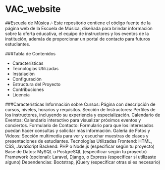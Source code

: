 # VAC_website
##Escuela de Música 🎶
Este repositorio contiene el código fuente de la página web de la Escuela de Música, diseñada para brindar información sobre la oferta educativa, el equipo de instructores y los eventos de la institución, además de proporcionar un portal de contacto para futuros estudiantes.

###Tabla de Contenidos
- Características
- Tecnologías Utilizadas
- Instalación
- Configuración
- Estructura del Proyecto
- Contribuciones
- Licencia

###Características
Información sobre Cursos: Página con descripción de cursos, niveles, horarios y requisitos.
Sección de Instructores: Perfiles de los instructores, incluyendo su experiencia y especialización.
Calendario de Eventos: Calendario interactivo para visualizar próximos eventos y conciertos.
Formulario de Contacto: Formulario para que los interesados puedan hacer consultas y solicitar más información.
Galería de Fotos y Videos: Sección multimedia para ver y escuchar muestras de clases y presentaciones de estudiantes.
Tecnologías Utilizadas
Frontend: HTML, CSS, JavaScript
Backend: PHP o Node.js (especificar según tu proyecto)
Base de Datos: MySQL o PostgreSQL (especificar según tu proyecto)
Framework (opcional): Laravel, Django, o Express (especificar si utilizaste alguno)
Dependencias: Bootstrap, jQuery (especificar otras si es necesario)
